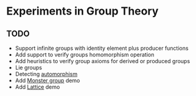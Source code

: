 # Experiments in Group Theory

## TODO

* Support infinite groups with identity element plus producer functions
* Add support to verify groups homomorphism operation
* Add heuristics to verify group axioms for derived or produced groups
* Lie groups
* Detecting [automorphism](https://en.wikipedia.org/wiki/Automorphism)
* Add [Monster group](https://en.wikipedia.org/wiki/Monster_group) demo
* Add [Lattice](https://en.wikipedia.org/wiki/Lattice_(discrete_subgroup)) demo
